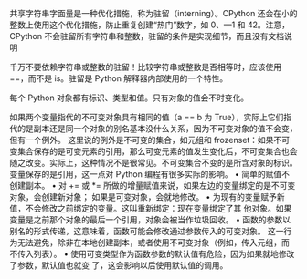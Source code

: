 共享字符串字面量是一种优化措施，称为驻留（interning）。CPython 还会在小的整数上使用这个优化措施，防止重复创建“热门”数字，如 0、—1 和 42。注意，CPython 不会驻留所有字符串和整数，驻留的条件是实现细节，而且没有文档说明

千万不要依赖字符串或整数的驻留！比较字符串或整数是否相等时，应该使用 ==，而不是 is。驻留是 Python 解释器内部使用的一个特性。

每个 Python 对象都有标识、类型和值。只有对象的值会不时变化。

如果两个变量指代的不可变对象具有相同的值（a == b 为 True），实际上它们指代的是副本还是同一个对象的别名基本没什么关系，因为不可变对象的值不会变，但有一个例外。
这里说的例外是不可变的集合，如元组和 frozenset：如果不可变集合保存的是可变元素的引用，那么可变元素的值发生变化后，不可变集合也会随之改变。实际上，这种情况不是很常见。不可变集合不变的是所含对象的标识。
变量保存的是引用，这一点对 Python 编程有很多实际的影响。
• 简单的赋值不创建副本。
• 对 += 或 *= 所做的增量赋值来说，如果左边的变量绑定的是不可变对象，会创建新对象；
如果是可变对象，会就地修改。
• 为现有的变量赋予新值，不会修改之前绑定的变量。这叫重新绑定：现在变量绑定了其
他对象。如果变量是之前那个对象的最后一个引用，对象会被当作垃圾回收。
• 函数的参数以别名的形式传递，这意味着，函数可能会修改通过参数传入的可变对象。
这一行为无法避免，除非在本地创建副本，或者使用不可变对象（例如，传入元组，而
不传入列表）。
• 使用可变类型作为函数参数的默认值有危险，因为如果就地修改了参数，默认值也就变
了，这会影响以后使用默认值的调用。
